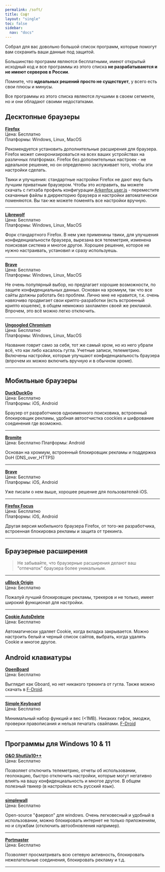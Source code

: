 ```yaml
---
permalink: /soft/
title: Софт
layout: "single"
toc: false
sidebar:
  nav: "docs"
---
```


Собрал для вас довольно большой список программ, которые помогут вам сохранить ваши данные под защитой. 

Большинство программ являются бесплатными, имеют открытый исходный код и все программы из этого списка **не разрабатываются и не имеют серверов в России**.

Помните, что **идеальных решений просто не существует**, у всего есть свои плюсы и минусы. 

Все программы из этого списка являются лучшими в своем сегменте, но и они обладают своими недостатками.

## Десктопные браузеры

**[Firefox](https://www.mozilla.org)**    
Цена: Бесплатно  
Платформы: Windows, Linux, MacOS  

Рекомендуется установить дополнительные расширения для браузера. Firefox может синхронизироваться на всех ваших устройствах на различных платформах. Firefox без дополнительных настроек - не идеальное решение, но он определенно заслуживает того, чтобы эти настройки сделать. 

Твики и улучшения: стандартные настройки Firefox не дают ему быть лучшим приватным браузером. Чтобы это исправить, вы можете скачать c гитхаба профиль конфигурации [Arkenfox user.js](https://github.com/arkenfox/user.js) - переместите скачанные файлы в дирректорию браузера и настройки автоматически поменяются. Вы так-же можете поменять все настройки вручную.

---

**[Librewolf](https://librewolf.net)**  
Цена: Бесплатно  
Платформы: Windows, Linux, MacOS

Форк стандартного Firefox. В нем уже применины твики, для улучшения конфиденциальности браузера, вырезана вся телеметрия, изменена поисковая система и многое другое. Хорошее решение, которое не нужно настраивать, установил и сразу используешь.

---

**[Brave](https://brave.com/)**  
Цена: Бесплатно  
Платформы: Windows, Linux, MacOS

Не очень популярный выбор, но предлагает хорошие возможности, по защите конфиденциальных данных. Основан на хромиум, так что все сайты должны работать без проблем. Лично мне не нравится, т.к. очень навязчиво продвигает свои крипто-разработки (есть встроенный крипто кошелек), в общем немножко захламлен своей же рекламой. Впрочем, это всё можно легко отключить.

---

**[Ungoogled Chromium](https://github.com/ungoogled-software/ungoogled-chromium)**  
Цена: Бесплатно  
Платформы: Windows, Linux, MacOS

Название говрит само за себя, тот же самый хром, но из него убрали всё, что как либо касалось гугла. Учетные записи, телеметрию. Включены настройки, которые улучшают конфиденциальность браузера (впрочем их можно включить вручную и в обычном хроме).

---

## Мобильные браузеры

**[DuckDuckGo](https://duckduckgo.com/app)**  
Цена: Бесплатно  
Платформы: iOS, Android  

Браузер от разработчиков одноименного поисковика, встроенный блокировщик рекламы, удобная автоотчистка coockies и шифрование соединения где возможно.

---

**[Bromite](https://www.bromite.org/)**  
Цена: Бесплатно
Платформы: Android  

Основан на хромиум, встроенный блокировщик рекламы и поддержка DoH (DNS_over_HTTPS)

---

**[Brave](https://brave.com/)**  
Цена: Бесплатно  
Платформы: iOS, Android

Уже писали о нем выше, хорошее решение для пользователей iOS.

---

**[Firefox Focus](https://www.mozilla.org/firefox/browsers/mobile/focus/)**    
Цена: Бесплатно  
Платформы: iOS, Android 

Другая версия мобильного браузера Firefox, от того-же разработчика, встроенная блокировка рекламы и защита от трекинга. 

---

## Браузерные расширения


> Не забывайте, что браузерные расширения делают ваш "отпечаток" браузера более уникальным. 

---

**[uBlock Origin](https://addons.mozilla.org/firefox/addon/ublock-origin/)**  
Цена: Бесплатно

Пожалуй лучший блокировщик рекламы, трекеров и не только, имеет широкий функционал для настройки.

---
**[Cookie AutoDelete](https://addons.mozilla.org/firefox/addon/cookie-autodelete/)**  
Цена: Бесплатно

Автоматически удаляет Cookie, когда вкладка закрывается. Можно настроить белый и черный список сайтов, выбрать, когда удалять Cookie и многое другое. 


## Android клавиатуры

**[OpenBoard](https://play.google.com/store/apps/details?id=com.menny.android.anysoftkeyboard)**  
Цена: Бесплатно  

Выглядит как Gboard, но нет никакого трекинга от гугла. Также можно скачать в [F-Droid](https://f-droid.org/repository/browse/?fdid=com.menny.android.anysoftkeyboard).

---

**[Simple Keyboard](https://play.google.com/store/apps/details?id=rkr.simplekeyboard.inputmethod)**  
Цена: Бесплатно  

Минимальный набор функций и вес (<1MB). Никаких гифок, эмоджи, проверки правописания и нельзя печатать свайпами. [F-Droid](https://f-droid.org/packages/rkr.simplekeyboard.inputmethod/)

---

## Программы для Windows 10 & 11

**[O&O ShutUp10++](https://www.oo-software.com/en/shutup10)**  
Цена: Бесплатно  

Позволяет отключить телеметрию, отчеты об использовании, геолокацию, быстро отключить настройки, которые могут негативно влиять на вашу конфиденциальность и многое другое. В общем полезный твикер (в настройках есть русский язык).

---

**[simplewall](https://www.henrypp.org/product/simplewall)**  
Цена: Бесплатно  

Open-source "фаервол" для windows. Очень легковесный и удобный в использовании, можно блокировать интернет не только приложениям, но и службам (отключить автообновления например).

---

**[Portmaster](https://safing.io/portmaster/)**  
Цена: Бесплатно

Позволяет просматривать всю сетевую активность, блокировать нежелательные соединения, блокировать рекламу и т.д.

---







